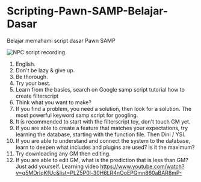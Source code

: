 # Scripting-Pawn-SAMP-Belajar-Dasar
Belajar memahami script dasar Pawn SAMP

![NPC script recording](https://github.com/PutuSuhartawan/Scripting-Pawn-SAMP-Belajar-Dasar/blob/main/vlcsnap-2021-03-15-11h48m31s921.png?raw=true)

1. English.
2. Don't be lazy & give up.
3. Be thorough.
4. Try your best.
5. Learn from the basics,
search on Google
samp script tutorial how to create filterscript
6. Think what you want to make?
7. If you find a problem, you need a solution, then look for a solution. The most powerful keyword samp script for googling.
8. It is recommended to start with the filterscript toy, don't touch GM yet.
9. If you are able to create a feature that matches your expectations, try learning the database, starting with the function file. Then Dini / YSI.
10. If you are able to understand and connect the system to the database, learn to deepen what includes and plugins are used? Is it the maximum?
11. Try downloading any GM then editing.
12. If you are able to edit GM, what is the prediction that is less than GM? Just add yourself.
Learning video
https://www.youtube.com/watch?v=q5MDrIqKfUc&list=PLZ5P0l-30H6LR4nOoEPGmn860aBAR8mP-
